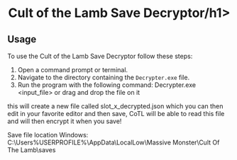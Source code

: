 <h1 align="center">Cult of the Lamb Save Decryptor/h1>


## Usage

To use the Cult of the Lamb Save Decryptor follow these steps:

1. Open a command prompt or terminal.
2. Navigate to the directory containing the `Decrypter.exe` file.
3. Run the program with the following command: Decrypter.exe <input_file> or drag and drop the file on it

this will create a new file called slot_x_decrypted.json which you can then edit in your favorite editor and then save, CoTL will be able to read this file and will then encrypt it when you save!

Save file location Windows: C:\Users\%USERPROFILE%\AppData\LocalLow\Massive Monster\Cult Of The Lamb\saves
